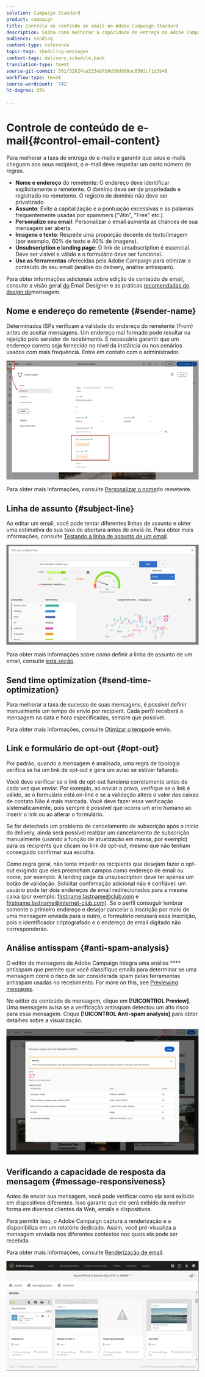 ```yaml
---
solution: Campaign Standard
product: campaign
title: Controle de conteúdo de email no Adobe Campaign Standard
description: Saiba como melhorar a capacidade de entrega no Adobe Campaign Standard ao editar seu conteúdo de email.
audience: sending
content-type: reference
topic-tags: sheduling-messages
context-tags: delivery,schedule,back
translation-type: tm+mt
source-git-commit: 501f52624ce253eb7b0d36d908ac8502cf1d3b48
workflow-type: tm+mt
source-wordcount: '741'
ht-degree: 35%

---
```



# Controle de conteúdo de e-mail{#control-email-content}

Para melhorar a taxa de entrega de e-mails e garantir que seus e-mails cheguem aos seus recipient, o e-mail deve respeitar um certo número de regras.

* **Nome e endereço** do remetente: O endereço deve identificar explicitamente o remetente. O domínio deve ser de propriedade e registrado no remetente. O registro de domínio não deve ser privatizado.
* **Assunto**: Evite a capitalização e a pontuação excessivas e as palavras frequentemente usadas por spammers (&quot;Win&quot;, &quot;Free&quot; etc.).
* **Personalize seu email**: Personalizar o email aumenta as chances de sua mensagem ser aberta.
* **Imagens e texto**: Respeite uma proporção decente de texto/imagem (por exemplo, 60% de texto e 40% de imagens).
* **Unsubscription e landing page**: O link de unsubscription é essencial. Deve ser visível e válido e o formulário deve ser funcional.
* **Use as ferramentas** oferecidas pela Adobe Campaign para otimizar o conteúdo de seu email (análise do delivery, análise antisspam).

Para obter informações adicionais sobre edição de conteúdo de email, consulte a visão geral [do](../../designing/using/designing-content-in-adobe-campaign.md) Email Designer e as práticas [recomendadas do design de](../../designing/using/designing-content-in-adobe-campaign.md#content-design-best-practices)mensagem.

## Nome e endereço do remetente {#sender-name}

Determinados ISPs verificam a validade do endereço do remetente (From) antes de aceitar mensagens. Um endereço mal formado pode resultar na rejeição pelo servidor de recebimento. É necessário garantir que um endereço correto seja fornecido no nível da instância ou nos cenários usados com mais frequência. Entre em contato com o administrador.

![](assets/delivery_content_edition16.png)

Para obter mais informações, consulte [Personalizar o nome](../../designing/using/personalization.md#personalizing-the-sender)do remetente.

## Linha de assunto {#subject-line}

Ao editar um email, você pode tentar diferentes linhas de assunto e obter uma estimativa de sua taxa de abertura antes de enviá-lo. Para obter mais informações, consulte [Testando a linha de assunto de um email](../../sending/using/testing-subject-line-email.md).

![](assets/predictive_subject_line_example.png)

Para obter mais informações sobre como definir a linha de assunto de um email, consulte [esta seção](../../designing/using/subject-line.md).

## Send time optimization {#send-time-optimization}

Para melhorar a taxa de sucesso de suas mensagens, é possível definir manualmente um tempo de envio por recipient. Cada perfil receberá a mensagem na data e hora especificadas, sempre que possível.

Para obter mais informações, consulte [Otimizar o tempo](../../sending/using/optimizing-the-sending-time.md)de envio.

## Link e formulário de opt-out {#opt-out}

Por padrão, quando a mensagem é analisada, uma regra de tipologia verifica se há um link de opt-out e gera um aviso se estiver faltando.

Você deve verificar se o link de opt-out funciona corretamente antes de cada vez que enviar. Por exemplo, ao enviar a prova, verifique se o link é válido, se o formulário está on-line e se a validação altera o valor das caixas de contato Não é mais marcada. Você deve fazer essa verificação sistematicamente, pois sempre é possível que ocorra um erro humano ao inserir o link ou ao alterar o formulário.

Se for detectado um problema de cancelamento de subscrição após o início do delivery, ainda será possível realizar um cancelamento de subscrição manualmente (usando a função de atualização em massa, por exemplo) para os recipients que clicam no link de opt-out, mesmo que não tenham conseguido confirmar sua escolha.

Como regra geral, não tente impedir os recipients que desejam fazer o opt-out exigindo que eles preencham campos como endereço de email ou nome, por exemplo. A landing page da unsubscription deve ter apenas um botão de validação. Solicitar confirmação adicional não é confiável: um usuário pode ter dois endereços de email redirecionados para a mesma caixa (por exemplo: firstname.lastname@club.com e firstname.lastname@internet-club.com). Se o perfil conseguir lembrar somente o primeiro endereço e desejar cancelar a inscrição por meio de uma mensagem enviada para o outro, o formulário recusará essa inscrição, pois o identificador criptografado e o endereço de email digitado não corresponderão.

## Análise antisspam {#anti-spam-analysis}

O editor de mensagens da Adobe Campaign integra uma análise **** antisspam que permite que você classifique emails para determinar se uma mensagem corre o risco de ser considerada spam pelas ferramentas antisspam usadas no recebimento. For more on this, see [Previewing messages](../../sending/using/previewing-messages.md).

No editor de conteúdo da mensagem, clique em **[!UICONTROL Preview]**. Uma mensagem avisa se a verificação antisspam detectou um alto risco para essa mensagem. Clique **[!UICONTROL Anti-spam analysis]** para obter detalhes sobre a visualização.

![](assets/sending_anti-spam_analysis.png)

## Verificando a capacidade de resposta da mensagem {#message-responsiveness}

Antes de enviar sua mensagem, você pode verificar como ela será exibida em dispositivos diferentes. Isso garante que ele será exibido da melhor forma em diversos clientes da Web, emails e dispositivos.

Para permitir isso, o Adobe Campaign captura a renderização e a disponibiliza em um relatório dedicado. Assim, você pré-visualiza a mensagem enviada nos diferentes contextos nos quais ela pode ser recebida.

Para obter mais informações, consulte [Renderização de email](../../sending/using/email-rendering.md).

![](assets/inbox_rendering_report_3.png)
